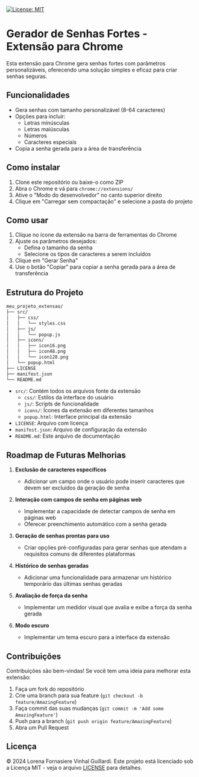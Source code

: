 [![License: MIT](https://img.shields.io/badge/License-MIT-yellow.svg)](https://opensource.org/licenses/MIT)

# Gerador de Senhas Fortes - Extensão para Chrome

Esta extensão para Chrome gera senhas fortes com parâmetros personalizáveis, oferecendo uma solução simples e eficaz para criar senhas seguras.

## Funcionalidades

- Gera senhas com tamanho personalizável (8-64 caracteres)
- Opções para incluir:
  - Letras minúsculas
  - Letras maiúsculas
  - Números
  - Caracteres especiais
- Copia a senha gerada para a área de transferência

## Como instalar

1. Clone este repositório ou baixe-o como ZIP
2. Abra o Chrome e vá para `chrome://extensions/`
3. Ative o "Modo do desenvolvedor" no canto superior direito
4. Clique em "Carregar sem compactação" e selecione a pasta do projeto

## Como usar

1. Clique no ícone da extensão na barra de ferramentas do Chrome
2. Ajuste os parâmetros desejados:
   - Defina o tamanho da senha
   - Selecione os tipos de caracteres a serem incluídos
3. Clique em "Gerar Senha"
4. Use o botão "Copiar" para copiar a senha gerada para a área de transferência

## Estrutura do Projeto

```bash
meu_projeto_extensao/
├── src/
│   ├── css/
│   │   └── styles.css
│   ├── js/
│   │   └── popup.js
│   ├── icons/
│   │   ├── icon16.png
│   │   ├── icon48.png
│   │   └── icon128.png
│   └── popup.html
├── LICENSE
├── manifest.json
└── README.md
```

- `src/`: Contém todos os arquivos fonte da extensão
  - `css/`: Estilos da interface do usuário
  - `js/`: Scripts de funcionalidade
  - `icons/`: Ícones da extensão em diferentes tamanhos
  - `popup.html`: Interface principal da extensão
- `LICENSE`: Arquivo com licença
- `manifest.json`: Arquivo de configuração da extensão
- `README.md`: Este arquivo de documentação

## Roadmap de Futuras Melhorias

1. **Exclusão de caracteres específicos**
   - Adicionar um campo onde o usuário pode inserir caracteres que devem ser excluídos da geração de senha

2. **Interação com campos de senha em páginas web**
   - Implementar a capacidade de detectar campos de senha em páginas web
   - Oferecer preenchimento automático com a senha gerada

3. **Geração de senhas prontas para uso**
   - Criar opções pré-configuradas para gerar senhas que atendam a requisitos comuns de diferentes plataformas

4. **Histórico de senhas geradas**
   - Adicionar uma funcionalidade para armazenar um histórico temporário das últimas senhas geradas

5. **Avaliação de força da senha**
   - Implementar um medidor visual que avalia e exibe a força da senha gerada

6. **Modo escuro**
   - Implementar um tema escuro para a interface da extensão

## Contribuições

Contribuições são bem-vindas! Se você tem uma ideia para melhorar esta extensão:

1. Faça um fork do repositório
2. Crie uma branch para sua feature (`git checkout -b feature/AmazingFeature`)
3. Faça commit das suas mudanças (`git commit -m 'Add some AmazingFeature'`)
4. Push para a branch (`git push origin feature/AmazingFeature`)
5. Abra um Pull Request

## Licença

© 2024 Lorena Fornasiere Vinhal Guillardi. Este projeto está licenciado sob a Licença MIT - veja o arquivo [LICENSE](LICENSE) para detalhes.